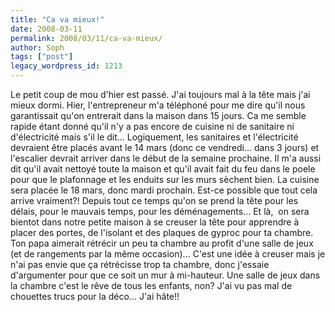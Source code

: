 ```yaml
---
title: "Ca va mieux!"
date: 2008-03-11
permalink: 2008/03/11/ca-va-mieux/
author: Soph
tags: ["post"]
legacy_wordpress_id: 1213
---
```


Le petit coup de mou d'hier est passé. J'ai toujours mal à la tête mais j'ai mieux dormi. Hier, l'entrepreneur m'a téléphoné pour me dire qu'il nous garantissait qu'on entrerait dans la maison dans 15 jours. Ca me semble rapide étant donné qu'il n'y a pas encore de cuisine ni de sanitaire ni d'électricité mais s'il le dit... Logiquement, les sanitaires et l'électricité devraient être placés avant le 14 mars (donc ce vendredi... dans 3 jours) et l'escalier devrait arriver dans le début de la semaine prochaine. Il m'a aussi dit qu'il avait nettoyé toute la maison et qu'il avait fait du feu dans le poele pour que le plafonnage et les enduits sur les murs sèchent bien. La cuisine sera placée le 18 mars, donc mardi prochain.
Est-ce possible que tout cela arrive vraiment?! Depuis tout ce temps qu'on se prend la tête pour les délais, pour le mauvais temps, pour les déménagements... Et là,  on sera bientot dans notre petite maison à se creuser la tête pour apprendre à placer des portes, de l'isolant et des plaques de gyproc pour ta chambre. Ton papa aimerait rétrécir un peu ta chambre au profit d'une salle de jeux (et de rangements par la même occasion)... C'est une idée à creuser mais je n'ai pas envie que ça rétrécisse trop ta chambre, donc j'essaie d'argumenter pour que ce soit un mur à mi-hauteur. Une salle de jeux dans la chambre c'est le rêve de tous les enfants, non? J'ai vu pas mal de chouettes trucs pour la déco... J'ai hâte!!
